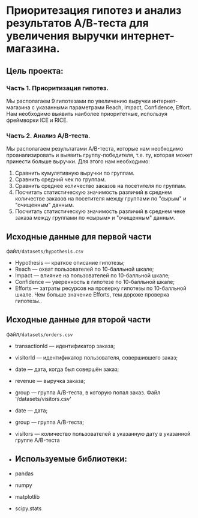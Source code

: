 # Приоритезация гипотез и анализ результатов А/В-теста для увеличения выручки интернет-магазина.  

## Цель проекта:
### Часть 1. Приоритизация гипотез.
Мы располагаем 9 гипотезами по увеличению выручки интернет-магазина с указанными параметрами Reach, Impact, Confidence, Effort. Нам необходимо выявить наиболее приоритетные, используя фреймворки ICE и RICE.
### Часть 2. Анализ A/B-теста.
Мы располагаем результатами A/B-теста, которые нам необходимо проанализировать и выявить группу-победителя, т.е. ту, которая может принести больше выручки. Для этого нам необходимо:
1. Сравнить кумулятивную выручки по группам.
2. Сравнить средний чек по группам.
3. Сравнить среднее количество заказов на посетителя по группам.
4. Посчитать статистическую значимость различий в среднем количестве заказов на посетителя между группами по "сырым" и "очищенным" данным.
5. Посчитать статистическую значимость различий в среднем чеке заказа между группами по «сырым» и "очищенным" данным.

## Исходные данные для первой части   
файл`/datasets/hypothesis.csv`
- Hypothesis — краткое описание гипотезы;
- Reach — охват пользователей по 10-балльной шкале;
- Impact — влияние на пользователей по 10-балльной шкале;
- Confidence — уверенность в гипотезе по 10-балльной шкале;
- Efforts — затраты ресурсов на проверку гипотезы по 10-балльной шкале. Чем больше значение Efforts, тем дороже проверка гипотезы.. 
## Исходные данные для второй части  
файл`/datasets/orders.csv`
- transactionId — идентификатор заказа;
- visitorId — идентификатор пользователя, совершившего заказ;
- date — дата, когда был совершён заказ;
- revenue — выручка заказа;
- group — группа A/B-теста, в которую попал заказ.
Файл '/datasets/visitors.csv' 
- date — дата;
- group — группа A/B-теста;
- visitors — количество пользователей в указанную дату в указанной группе A/B-теста

- ## Используемые библиотеки:
- pandas
- numpy
- matplotlib
- scipy.stats
